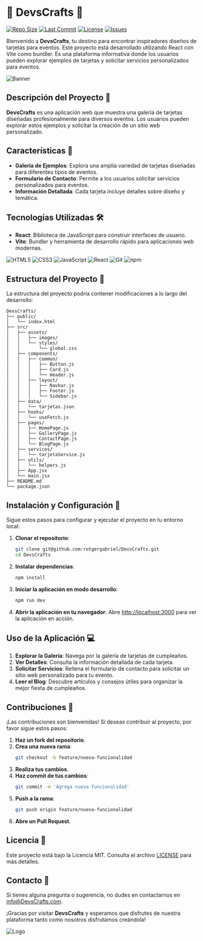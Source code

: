 # 🎉 DevsCrafts 🎉

[![Repo Size](https://img.shields.io/github/repo-size/rotgergabriel/DevsCrafts)](https://github.com/rotgergabriel/DevsCrafts)
[![Last Commit](https://img.shields.io/github/last-commit/rotgergabriel/DevsCrafts)](https://github.com/rotgergabriel/DevsCrafts)
[![License](https://img.shields.io/github/license/rotgergabriel/DevsCrafts)](https://github.com/rotgergabriel/DevsCrafts/blob/main/LICENSE)
[![Issues](https://img.shields.io/github/issues/rotgergabriel/DevsCrafts)](https://github.com/rotgergabriel/DevsCrafts/issues)

Bienvenido a **DevsCrafts**, tu destino para encontrar inspiradores diseños de tarjetas para eventos. Este proyecto está desarrollado utilizando React con Vite como bundler. Es una plataforma informativa donde los usuarios pueden explorar ejemplos de tarjetas y solicitar servicios personalizados para eventos.

![Banner](https://via.placeholder.com/800x200?text=Bienvenidos+a+DevsCrafts)

## Descripción del Proyecto 📖

**DevsCrafts** es una aplicación web que muestra una galería de tarjetas diseñadas profesionalmente para diversos eventos. Los usuarios pueden explorar estos ejemplos y solicitar la creación de un sitio web personalizado.

## Características 🌟

- **Galería de Ejemplos**: Explora una amplia variedad de tarjetas diseñadas para diferentes tipos de eventos.
- **Formulario de Contacto**: Permite a los usuarios solicitar servicios personalizados para eventos.
- **Información Detallada**: Cada tarjeta incluye detalles sobre diseño y temática.

## Tecnologías Utilizadas 🛠️

- **React**: Biblioteca de JavaScript para construir interfaces de usuario.
- **Vite**: Bundler y herramienta de desarrollo rápido para aplicaciones web modernas.

![HTML5](https://img.shields.io/badge/-HTML5-E34F26?style=flat-square&logo=html5&logoColor=white)
![CSS3](https://img.shields.io/badge/-CSS3-1572B6?style=flat-square&logo=css3)
![JavaScript](https://img.shields.io/badge/-JavaScript-F7DF1E?style=flat-square&logo=javascript&logoColor=black)
![React](https://img.shields.io/badge/-React-61DAFB?style=flat-square&logo=react&logoColor=black)
![Git](https://img.shields.io/badge/-Git-F05032?style=flat-square&logo=git&logoColor=white)
![npm](https://img.shields.io/badge/-npm-CB3837?style=flat-square&logo=npm)

## Estructura del Proyecto 📁

La estructura del proyecto podría contener modificaciones a lo largo del desarrollo:

```plaintext
DevsCrafts/
├── public/
│   └── index.html
├── src/
│   ├── assets/
│   │   ├── images/
│   │   └── styles/
│   │       └── global.css
│   ├── components/
│   │   ├── common/
│   │   │   ├── Button.js
│   │   │   ├── Card.js
│   │   │   └── Header.js
│   │   ├── layout/
│   │   │   ├── Navbar.js
│   │   │   ├── Footer.js
│   │   │   └── Sidebar.js
│   ├── data/
│   │   └── tarjetas.json
│   ├── hooks/
│   │   └── useFetch.js
│   ├── pages/
│   │   ├── HomePage.js
│   │   ├── GalleryPage.js
│   │   ├── ContactPage.js
│   │   └── BlogPage.js
│   ├── services/
│   │   └── tarjetaService.js
│   ├── utils/
│   │   └── helpers.js
│   ├── App.jsx
│   └── main.jsx
├── README.md
└── package.json
```

## Instalación y Configuración 🚀

Sigue estos pasos para configurar y ejecutar el proyecto en tu entorno local:

1. **Clonar el repositorio**:
   ```bash
   git clone git@github.com:rotgergabriel/DevsCrafts.git
   cd DevsCrafts
   ```

2. **Instalar dependencias**:
   ```bash
   npm install
   ```

3. **Iniciar la aplicación en modo desarrollo**:
   ```bash
   npm run dev
   ```

4. **Abrir la aplicación en tu navegador**:
   Abre [http://localhost:3000](http://localhost:3000) para ver la aplicación en acción.

## Uso de la Aplicación 💻

1. **Explorar la Galería**: Navega por la galería de tarjetas de cumpleaños.
2. **Ver Detalles**: Consulta la información detallada de cada tarjeta.
3. **Solicitar Servicios**: Rellena el formulario de contacto para solicitar un sitio web personalizado para tu evento.
4. **Leer el Blog**: Descubre artículos y consejos útiles para organizar la mejor fiesta de cumpleaños.

## Contribuciones 🤝

¡Las contribuciones son bienvenidas! Si deseas contribuir al proyecto, por favor sigue estos pasos:

1. **Haz un fork del repositorio**.
2. **Crea una nueva rama**:
   ```bash
   git checkout -b feature/nueva-funcionalidad
   ```
3. **Realiza tus cambios**.
4. **Haz commit de tus cambios**:
   ```bash
   git commit -m 'Agrega nueva funcionalidad'
   ```
5. **Push a la rama**:
   ```bash
   git push origin feature/nueva-funcionalidad
   ```
6. **Abre un Pull Request**.

## Licencia 📄

Este proyecto está bajo la Licencia MIT. Consulta el archivo [LICENSE](LICENSE) para más detalles.

## Contacto 📧

Si tienes alguna pregunta o sugerencia, no dudes en contactarnos en [info@DevsCrafts.com](mailto:info@DevsCrafts.com).



¡Gracias por visitar **DevsCrafts** y esperamos que disfrutes de nuestra plataforma tanto como nosotros disfrutamos creándola!

![Logo](https://via.placeholder.com/100x100?text=Logo)
